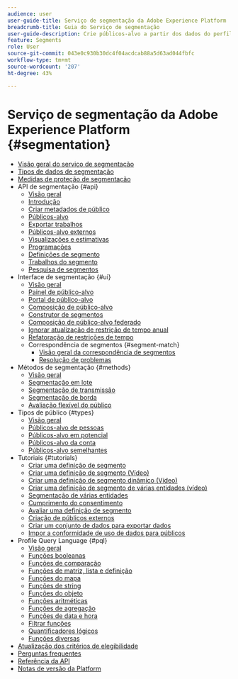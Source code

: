 ```yaml
---
audience: user
user-guide-title: Serviço de segmentação da Adobe Experience Platform
breadcrumb-title: Guia do Serviço de segmentação
user-guide-description: Crie públicos-alvo a partir dos dados do perfil do cliente em tempo real usando definições de segmento geradas pela Adobe Experience Platform ou fontes externas.
feature: Segments
role: User
source-git-commit: 043e0c930b30dc4f04acdcab88a5d63ad044fbfc
workflow-type: tm+mt
source-wordcount: '207'
ht-degree: 43%

---
```



# Serviço de segmentação da Adobe Experience Platform {#segmentation}

- [Visão geral do serviço de segmentação](home.md)
- [Tipos de dados de segmentação](data-types.md)
- [Medidas de proteção de segmentação](https://experienceleague.adobe.com/docs/experience-platform/profile/guardrails.html#segmentation-guardrails)
- API de segmentação {#api}
   - [Visão geral](api/overview.md)
   - [Introdução](api/getting-started.md)
   - [Criar metadados de público](api/create-audience.md)
   - [Públicos-alvo](api/audiences.md)
   - [Exportar trabalhos](api/export-jobs.md)
   - [Públicos-alvo externos](api/external-audiences.md)
   - [Visualizações e estimativas](api/previews-and-estimates.md)
   - [Programações](api/schedules.md)
   - [Definições de segmento](api/segment-definitions.md)
   - [Trabalhos do segmento](api/segment-jobs.md)
   - [Pesquisa de segmentos](api/segment-search.md)
- Interface de segmentação {#ui}
   - [Visão geral](ui/overview.md)
   - [Painel de público-alvo](ui/audience-dashboard.md)
   - [Portal de público-alvo](ui/audience-portal.md)
   - [Composição de público-alvo](ui/audience-composition.md)
   - [Construtor de segmentos](ui/segment-builder.md)
   - [Composição de público-alvo federado](https://experienceleague.adobe.com/pt-br/docs/federated-audience-composition/using/home)
   - [Ignorar atualização de restrição de tempo anual](ui/ignore-year.md)
   - [Refatoração de restrições de tempo](ui/segment-refactoring.md)
   - Correspondência de segmentos {#segment-match}
      - [Visão geral da correspondência de segmentos](ui/segment-match/overview.md)
      - [Resolução de problemas](ui/segment-match/troubleshooting.md)
- Métodos de segmentação {#methods}
   - [Visão geral](methods/overview.md)
   - [Segmentação em lote](methods/batch-segmentation.md)
   - [Segmentação de transmissão](methods/streaming-segmentation.md)
   - [Segmentação de borda](methods/edge-segmentation.md)
   - [Avaliação flexível do público](methods/flexible-audience-evaluation.md)
- Tipos de público {#types}
   - [Visão geral](types/overview.md)
   - [Públicos-alvo de pessoas](types/people-audiences.md)
   - [Públicos-alvo em potencial](types/prospect-audiences.md)
   - [Públicos-alvo da conta](types/account-audiences.md)
   - [Públicos-alvo semelhantes](types/lookalike-audiences.md)
- Tutoriais {#tutorials}
   - [Criar uma definição de segmento](tutorials/create-a-segment.md)
   - [Criar uma definição de segmento (Vídeo)](video/create-segment.md)
   - [Criar uma definição de segmento dinâmico (Vídeo)](video/create-a-dynamic-segment.md)
   - [Criar uma definição de segmento de várias entidades (vídeo)](video/create-multi-entity-segments.md)
   - [Segmentação de várias entidades](tutorials/multi-entity-segmentation.md)
   - [Cumprimento do consentimento](tutorials/consents.md)
   - [Avaliar uma definição de segmento](tutorials/evaluate-a-segment.md)
   - [Criação de públicos externos](tutorials/create-external-audience.md)
   - [Criar um conjunto de dados para exportar dados](tutorials/create-dataset-export-segment.md)
   - [Impor a conformidade de uso de dados para públicos](tutorials/governance.md)
- Profile Query Language {#pql}
   - [Visão geral](pql/overview.md)
   - [Funções booleanas](pql/boolean-functions.md)
   - [Funções de comparação](pql/comparison-functions.md)
   - [Funções de matriz, lista e definição](pql/array-functions.md)
   - [Funções do mapa](pql/map-functions.md)
   - [Funções de string](pql/string-functions.md)
   - [Funções do objeto](pql/object-functions.md)
   - [Funções aritméticas](pql/arithmetic-functions.md)
   - [Funções de agregação](pql/aggregation-functions.md)
   - [Funções de data e hora](pql/datetime-functions.md)
   - [Filtrar funções](pql/filter-functions.md)
   - [Quantificadores lógicos](pql/logical-quantifiers.md)
   - [Funções diversas](pql/misc-functions.md)
- [Atualização dos critérios de elegibilidade](./eligibility-criteria-update.md)
- [Perguntas frequentes](./faq.md)
- [Referência da API](https://www.adobe.io/experience-platform-apis/references/segmentation/)
- [Notas de versão da Platform](https://experienceleague.adobe.com/pt-br/docs/experience-platform/release-notes/latest)